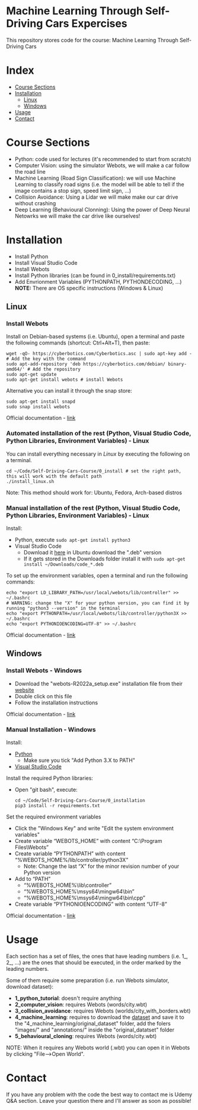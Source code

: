 # Machine Learning Through Self-Driving Cars Expercises
This repository stores code for the course: Machine Learning Through Self-Driving Cars

# Index
- [Course Sections](#course-sections)
- [Installation](#installation)
  - [Linux](#linux)
  - [Windows](#windows)
- [Usage](#usage)
- [Contact](#contact)


# Course Sections
- Python: code used for lectures (it's recommended to start from scratch)
- Computer Vision: using the simulator Webots, we will make a car follow the road line
- Machine Learning (Road Sign Classification): we will use Machine Learning to classify road signs (i.e. the model will be able to tell if the image contains a stop sign, speed limit sign, ...)
- Collision Avoidance: Using a Lidar we will make make our car drive without crashing
- Deep Learning (Behavioural Clonning): Using the power of Deep Neural Netowrks we will make the car drive like ourselves!

# Installation
- Install Python
- Install Visual Studio Code
- Install Webots
- Install Python libraries (can be found in 0_install/requirements.txt)
- Add Envrionment Variables (PYTHONPATH, PYTHONDECODING, ...)
**NOTE:** There are OS specific instructions (Windows & Linux)

## Linux

### Install Webots
Install on Debian-based systems (i.e. Ubuntu), open a terminal and paste the following commands (shortcut: Ctrl+Alt+T), then paste:
```
wget -qO- https://cyberbotics.com/Cyberbotics.asc | sudo apt-key add - # Add the key with the command
sudo apt-add-repository 'deb https://cyberbotics.com/debian/ binary-amd64/' # Add the repository
sudo apt-get update
sudo apt-get install webots # install Webots
```

Alternative you can install it through the snap store:
```
sudo apt-get install snapd
sudo snap install webots
```

Official documentation - [link](https://cyberbotics.com/doc/guide/installation-procedure#installation-on-linux)

### Automated installation of the rest (Python, Visual Studio Code, Python Libraries, Environment Variables) - Linux

You can install everything necessary in *Linux* by executing the following on a terminal.
```
cd ~/Code/Self-Driving-Cars-Course/0_install # set the right path, this will work with the default path
./install_linux.sh
```

Note: This method should work for: Ubuntu, Fedora, Arch-based distros

### Manual installation of the rest (Python, Visual Studio Code, Python Libraries, Environment Variables) - Linux
Install:
- Python, execute `sudo apt-get install python3`
- Visual Studio Code
  - Download it [here](https://code.visualstudio.com/download) in Ubuntu download the ".deb" version
  - If it gets stored in the Downloads folder install it with `sudo apt-get install ~/Downloads/code_*.deb`

To set up the environment variables, open a terminal and run the following commands:
```
echo "export LD_LIBRARY_PATH=/usr/local/webots/lib/controller" >> ~/.bashrc 
# WARNING: change the "X" for your python version, you can find it by running "python3 --version" in the terminal
echo "export PYTHONPATH=/usr/local/webots/lib/controller/python3X >> ~/.bashrc
echo "export PYTHONIOENCODING=UTF-8" >> ~/.bashrc
```

Official documentation - [link](https://cyberbotics.com/doc/guide/using-your-ide?tab-language=python&tab-os=linux#pycharm)

## Windows

### Install Webots - Windows
- Download the "webots-R2022a_setup.exe" installation file from their [website](https://cyberbotics.com/)
- Double click on this file
- Follow the installation instructions

Official documentation - [link](https://cyberbotics.com/doc/guide/installation-procedure#installation-on-windows)

### Manual Installation - Windows
Install:
- [Python](https://www.python.org/downloads/)
  - Make sure you tick "Add Python 3.X to PATH"
- [Visual Studio Code](https://code.visualstudio.com/download)

Install the required Python libraries:
- Open "git bash", execute:
  ```
  cd ~/Code/Self-Driving-Cars-Course/0_installation
  pip3 install -r requirements.txt
  ```

Set the required environment variables
- Click the "Windows Key" and write "Edit the system environment variables"
- Create variable “WEBOTS_HOME” with content “C:\Program Files\Webots”
- Create variable “PYTHONPATH” with content “%WEBOTS_HOME%/lib/controller/python3X”
  - Note: Change the last “X” for the minor revision number of your Python version
- Add to “PATH”
  - “%WEBOTS_HOME%\lib\controller”
  - “%WEBOTS_HOME%\msys64\mingw64\bin”
  - “%WEBOTS_HOME%\msys64\mingw64\bin\cpp”
- Create variable “PYTHONIOENCODING” with content “UTF-8”

Official documentation - [link](https://cyberbotics.com/doc/guide/using-your-ide?tab-language=python&tab-os=windows#pycharm)

# Usage
Each section has a set of files, the ones that have leading numbers (i.e. 1_, 2_, ...) are the ones that should be executed, in the order marked by the leading numbers.

Some of them require some preparation (i.e. run Webots simulator, download dataset):
- **1_python_tutorial**: doesn't require anything
- **2_computer_vision**: requires Webots (words/city.wbt)
- **3_collision_avoidance**: requires Webots (worlds/city_with_borders.wbt)
- **4_machine_learning**: requires to download the [dataset](https://www.kaggle.com/andrewmvd/road-sign-detection) and save it to the "4_machine_learning/original_dataset" folder, add the folers "images/" and "annotations/" inside the "original_datatset" folder
- **5_behavioural_cloning**: requires Webots (words/city.wbt)

NOTE: When it requires any Webots world (.wbt) you can open it in Webots by clicking "File-->Open World".

# Contact
If you have any problem with the code the best way to contact me is Udemy Q&A section. Leave your question there and I'll answer as soon as possible!
